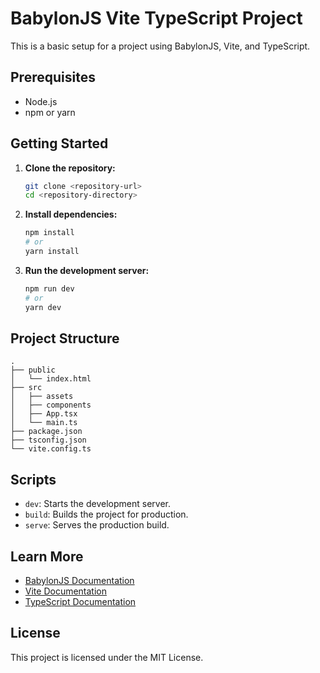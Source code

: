 # BabylonJS Vite TypeScript Project

This is a basic setup for a project using BabylonJS, Vite, and TypeScript.

## Prerequisites

- Node.js
- npm or yarn

## Getting Started

1. **Clone the repository:**
    ```sh
    git clone <repository-url>
    cd <repository-directory>
    ```

2. **Install dependencies:**
    ```sh
    npm install
    # or
    yarn install
    ```

3. **Run the development server:**
    ```sh
    npm run dev
    # or
    yarn dev
    ```

## Project Structure

```
.
├── public
│   └── index.html
├── src
│   ├── assets
│   ├── components
│   ├── App.tsx
│   └── main.ts
├── package.json
├── tsconfig.json
└── vite.config.ts
```

## Scripts

- `dev`: Starts the development server.
- `build`: Builds the project for production.
- `serve`: Serves the production build.

## Learn More

- [BabylonJS Documentation](https://doc.babylonjs.com/)
- [Vite Documentation](https://vitejs.dev/guide/)
- [TypeScript Documentation](https://www.typescriptlang.org/docs/)

## License

This project is licensed under the MIT License.